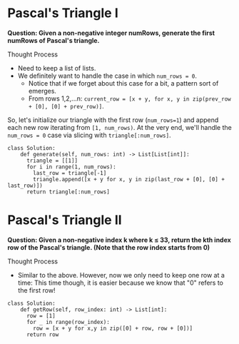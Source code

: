 # Pascal's Triangle I 

<b>Question: Given a non-negative integer numRows, generate the first numRows of Pascal's triangle.</b>

Thought Process
* Need to keep a list of lists. 
* We definitely want to handle the case in which `num_rows = 0`.
    * Notice that if we forget about this case for a bit, a pattern sort of emerges.
    * From rows 1,2,...n: `current_row = [x + y, for x, y in zip(prev_row + [0], [0] + prev_row)]`.

So, let's initialize our triangle with the first row (`num_rows=1`) and append each new row iterating from `[1, num_rows)`. At the very end, we'll handle the `num_rows = 0` case via slicing with `triangle[:num_rows]`.
```
class Solution:
    def generate(self, num_rows: int) -> List[List[int]]:
      triangle = [[1]]
      for i in range(1, num_rows):
        last_row = triangle[-1]
        triangle.append([x + y for x, y in zip(last_row + [0], [0] + last_row)])  
      return triangle[:num_rows]
```

# Pascal's Triangle II

<b>Question: Given a non-negative index k where k ≤ 33, return the kth index row of the Pascal's triangle. (Note that the row index starts from 0)</b>

Thought Process
* Similar to the above. However, now we only need to keep one row at a time: This time though, it is easier because we know that "0" refers to the first row!
```
class Solution:
    def getRow(self, row_index: int) -> List[int]:
      row = [1]
      for _ in range(row_index):
        row = [x + y for x,y in zip([0] + row, row + [0])]
      return row  

```
